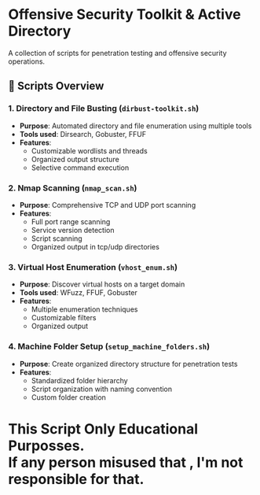 # Offensive Security Toolkit & Active Directory

A collection of scripts for penetration testing and offensive security operations.

## 📁 Scripts Overview

### 1. Directory and File Busting (`dirbust-toolkit.sh`)
- **Purpose**: Automated directory and file enumeration using multiple tools
- **Tools used**: Dirsearch, Gobuster, FFUF
- **Features**:
  - Customizable wordlists and threads
  - Organized output structure
  - Selective command execution

### 2. Nmap Scanning (`nmap_scan.sh`)
- **Purpose**: Comprehensive TCP and UDP port scanning
- **Features**:
  - Full port range scanning
  - Service version detection
  - Script scanning
  - Organized output in tcp/udp directories

### 3. Virtual Host Enumeration (`vhost_enum.sh`)
- **Purpose**: Discover virtual hosts on a target domain
- **Tools used**: WFuzz, FFUF, Gobuster
- **Features**:
  - Multiple enumeration techniques
  - Customizable filters
  - Organized output

### 4. Machine Folder Setup (`setup_machine_folders.sh`)
- **Purpose**: Create organized directory structure for penetration tests
- **Features**:
  - Standardized folder hierarchy
  - Script organization with naming convention
  - Custom folder creation
<p><h1>This Script Only Educational Purposses.<br>If any person misused that , I'm not responsible for that.</h1>
